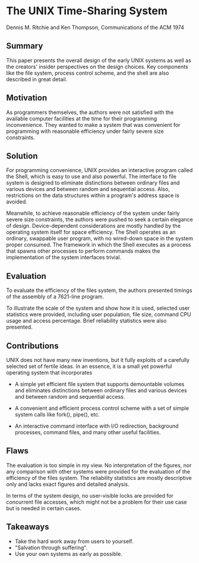 # The UNIX Time-Sharing System

Dennis M. Ritchie and Ken Thompson, Communications of the ACM 1974

## Summary

This paper presents the overall design of the early UNIX systems as well as the creators' insider perspectives on the design choices. Key components like the file system, process control scheme, and the shell are also described in great detail.

## Motivation

As programmers themselves, the authors were not satisfied with the available computer facilities at the time for their programming inconvenience. They wanted to make a system that was convenient for programming with reasonable efficiency under fairly severe size constraints.

## Solution

For programming convenience, UNIX provides an interactive program called the Shell, which is easy to use and also powerful. The interface to file system is designed to eliminate distinctions between ordinary files and various devices and between random and sequential access. Also, restrictions on the data structures within a program's address space is avoided.

Meanwhile, to achieve reasonable efficiency of the system under fairly severe size constraints, the authors were pushed to seek a certain elegance of design. Device-dependent considerations are mostly handled by the operating system itself for space efficiency. The Shell operates as an ordinary, swappable user program, with no wired-down space in the system proper consumed. The framework in which the Shell executes as a process that spawns other processes to perform commands makes the implementation of the system interfaces trivial.

## Evaluation

To evaluate the efficiency of the files system, the authors presented timings of the assembly of a 7621-line program.

To illustrate the scale of the system and show how it is used, selected user statistics were provided, including user population, file size, command CPU usage and access percentage. Brief reliability statistics were also presented.

## Contributions

UNIX does not have many new inventions, but it fully exploits of a carefully selected set of fertile ideas. In an essence, it is a small yet powerful operating system that incorporates

* A simple yet efficient file system that supports demountable volumes and eliminates distinctions between ordinary files and various devices and between random and sequential access.

* A convenient and efficient process control scheme with a set of simple system calls like fork(), pipe(), etc.

* An interactive command interface with I/O redirection, background processes, command files, and many other useful facilities.

## Flaws

The evaluation is too simple in my view. No interpretation of the figures, nor any comparison with other systems were provided for the evaluation of the efficiency of the files system. The reliability statistics are mostly descriptive only and lacks exact figures and detailed analysis.

In terms of the system design, no user-visible locks are provided for concurrent file accesses, which might not be a problem for their use case but is needed in certain cases.

## Takeaways

* Take the hard work away from users to yourself.
* "Salvation through suffering".
* Use your own systems as early as possible.
